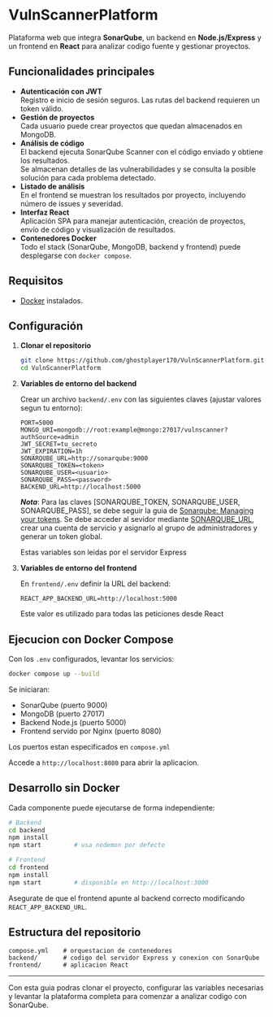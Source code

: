 ﻿# VulnScannerPlatform

Plataforma web que integra **SonarQube**, un backend en **Node.js/Express** y un frontend en **React** para analizar codigo fuente y gestionar proyectos.

## Funcionalidades principales

- **Autenticación con JWT**  
  Registro e inicio de sesión seguros. Las rutas del backend requieren un token válido.
- **Gestión de proyectos**  
  Cada usuario puede crear proyectos que quedan almacenados en MongoDB.
- **Análisis de código**  
  El backend ejecuta SonarQube Scanner con el código enviado y obtiene los resultados.  
  Se almacenan detalles de las vulnerabilidades y se consulta la posible solución para cada problema detectado.
- **Listado de análisis**  
  En el frontend se muestran los resultados por proyecto, incluyendo número de issues y severidad.
- **Interfaz React**  
  Aplicación SPA para manejar autenticación, creación de proyectos, envío de código y visualización de resultados.
- **Contenedores Docker**  
  Todo el stack (SonarQube, MongoDB, backend y frontend) puede desplegarse con `docker compose`.

## Requisitos

- [Docker](https://www.docker.com/) instalados.

## Configuración

1. **Clonar el repositorio**

   ```bash
   git clone https://github.com/ghostplayer170/VulnScannerPlatform.git
   cd VulnScannerPlatform
   ```

2. **Variables de entorno del backend**

   Crear un archivo `backend/.env` con las siguientes claves (ajustar valores segun tu entorno):

   ```env
   PORT=5000
   MONGO_URI=mongodb://root:example@mongo:27017/vulnscanner?authSource=admin
   JWT_SECRET=tu_secreto
   JWT_EXPIRATION=1h
   SONARQUBE_URL=http://sonarqube:9000
   SONARQUBE_TOKEN=<token>
   SONARQUBE_USER=<usuario>
   SONARQUBE_PASS=<password>
   BACKEND_URL=http://localhost:5000
   ```
   ***Nota***:
   Para las claves [SONARQUBE_TOKEN, SONARQUBE_USER, SONARQUBE_PASS], se debe seguir la guia de [Sonarqube: Managing your tokens](https://docs.sonarsource.com/sonarqube-server/latest/user-guide/managing-tokens/).
   Se debe acceder al sevidor mediante [SONARQUBE_URL](http://sonarqube:9000), crear una cuenta de servicio y asignarlo al grupo de administradores y generar un token global.

   Estas variables son leidas por el servidor Express

4. **Variables de entorno del frontend**

   En `frontend/.env` definir la URL del backend:

   ```env
   REACT_APP_BACKEND_URL=http://localhost:5000
   ```

   Este valor es utilizado para todas las peticiones desde React

## Ejecucion con Docker Compose

Con los `.env` configurados, levantar los servicios:

```bash
docker compose up --build
```

Se iniciaran:

- SonarQube (puerto 9000)
- MongoDB (puerto 27017)
- Backend Node.js (puerto 5000)
- Frontend servido por Nginx (puerto 8080)

Los puertos estan especificados en `compose.yml`

Accede a `http://localhost:8080` para abrir la aplicacion.

## Desarrollo sin Docker

Cada componente puede ejecutarse de forma independiente:

```bash
# Backend
cd backend
npm install
npm start         # usa nodemon por defecto

# Frontend
cd frontend
npm install
npm start         # disponible en http://localhost:3000
```

Asegurate de que el frontend apunte al backend correcto modificando `REACT_APP_BACKEND_URL`.

## Estructura del repositorio

```
compose.yml    # orquestacion de contenedores
backend/       # codigo del servidor Express y conexion con SonarQube
frontend/      # aplicacion React
```

---

Con esta guia podras clonar el proyecto, configurar las variables necesarias y levantar la plataforma completa para comenzar a analizar codigo con SonarQube.
